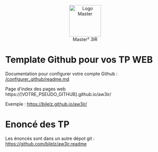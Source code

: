 <p align="center">
  <a href="https://galilee.univ-paris13.fr/master/master-ingenierie-innovation-images-reseaux-m3ir/">
     <img src="https://github.com/bilelz/aw3ir/blob/main/galilee.png?raw=true" alt="Logo Master" width=100/>
  </a>  
  <br/>
 Master² 3IR

# Template Github pour vos TP WEB


  Documentation pour configurer votre compte Github : [/configurer_github/readme.md](/configurer_github/readme.md)
  
  Page d'index des pages web https://[VOTRE_PSEUDO_GITHUB].github.io/aw3ir/
  
  Exemple : https://bilelz.github.io/aw3ir/



# Enoncé des TP

Les énoncés sont dans un autre dépot git : https://github.com/bilelz/aw3ir.readme